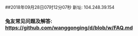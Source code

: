 ##2018年09月28日07时12分07秒 新址: 104.248.39.154
### 兔友常见问题及解答: https://github.com/wanggonging/d/blob/w/FAQ.md
